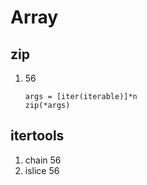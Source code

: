 # Array

## zip

1. 56
    
    ```
    args = [iter(iterable)]*n
    zip(*args)
    ```
    
## itertools

1. chain 56
2. islice 56

